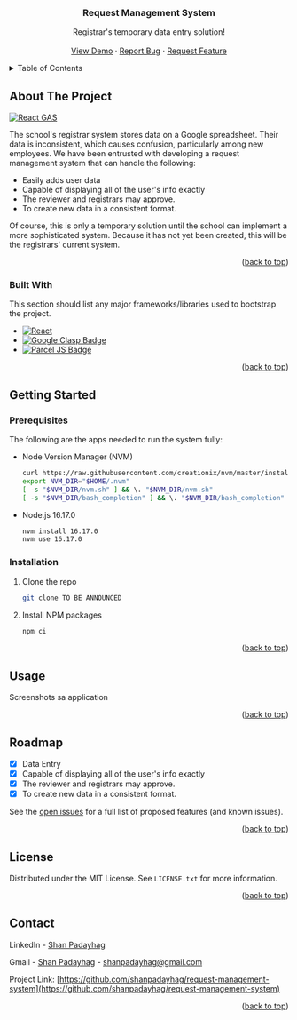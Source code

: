 
<a name="readme-top"></a>





<br />
<div align="center">
  <h3 align="center">Request Management System</h3>

  <p align="center">
    Registrar's temporary data entry solution!
    <br />
    <br />
    <a href="https://script.google.com/a/macros/my.xu.edu.ph/s/AKfycbwTwTCN-2f0UDuTr5TNnfqPY8xVnO6ntLaMqbZUHMpVElmKSzy7frQ4j_vfyJiUehu7mA/exec">View Demo</a>
    ·
    <a href="https://github.com/shanpadayhag/request-management-system/issues">Report Bug</a>
    ·
    <a href="https://github.com/shanpadayhag/request-management-system/issues">Request Feature</a>
  </p>
</div>



<!-- TABLE OF CONTENTS -->
<details>
  <summary>Table of Contents</summary>
  <ol>
    <li>
      <a href="#about-the-project">About The Project</a>
      <ul>
        <li><a href="#built-with">Built With</a></li>
      </ul>
    </li>
    <li>
      <a href="#getting-started">Getting Started</a>
      <ul>
        <li><a href="#prerequisites">Prerequisites</a></li>
        <li><a href="#installation">Installation</a></li>
      </ul>
    </li>
    <li><a href="#usage">Usage</a></li>
    <li><a href="#roadmap">Roadmap</a></li>
    <li><a href="#license">License</a></li>
    <li><a href="#contact">Contact</a></li>
    <li><a href="#acknowledgments">Acknowledgments</a></li>
  </ol>
</details>




## About The Project

[![React GAS][product-screenshot]](https://github.com/shanpadayhag/request-management-system)

The school's registrar system stores data on a Google spreadsheet. Their data is inconsistent, which causes confusion, particularly among new employees. We have been entrusted with developing a request management system that can handle the following:

* Easily adds user data
* Capable of displaying all of the user's info exactly
* The reviewer and registrars may approve.
* To create new data in a consistent format.

Of course, this is only a temporary solution until the school can implement a more sophisticated system. Because it has not yet been created, this will be the registrars' current system.

<p align="right">(<a href="#readme-top">back to top</a>)</p>




### Built With

This section should list any major frameworks/libraries used to bootstrap the project.

* [![React][React.js]][React-url]
* [![Google Clasp Badge][Google Clasp]][Google Clasp Url]
* [![Parcel JS Badge][Parcel JS]][Parcel JS Url]

<p align="right">(<a href="#readme-top">back to top</a>)</p>



<!-- GETTING STARTED -->
## Getting Started

### Prerequisites

The following are the apps needed to run the system fully:
* Node Version Manager (NVM)
  ```sh
  curl https://raw.githubusercontent.com/creationix/nvm/master/install.sh | bash 
  export NVM_DIR="$HOME/.nvm"
  [ -s "$NVM_DIR/nvm.sh" ] && \. "$NVM_DIR/nvm.sh"
  [ -s "$NVM_DIR/bash_completion" ] && \. "$NVM_DIR/bash_completion"
  ```

* Node.js 16.17.0
  ```sh
  nvm install 16.17.0
  nvm use 16.17.0
  ```

### Installation

1. Clone the repo
   ```sh
   git clone TO BE ANNOUNCED
   ```
2. Install NPM packages
   ```sh
   npm ci
   ```

<p align="right">(<a href="#readme-top">back to top</a>)</p>



<!-- USAGE EXAMPLES -->
## Usage

Screenshots sa application

<p align="right">(<a href="#readme-top">back to top</a>)</p>



<!-- ROADMAP -->
## Roadmap

- [x] Data Entry
- [x] Capable of displaying all of the user's info exactly
- [x] The reviewer and registrars may approve.
- [x] To create new data in a consistent format.

See the [open issues](https://github.com/shanpadayhag/request-management-system/issues) for a full list of proposed features (and known issues).

<p align="right">(<a href="#readme-top">back to top</a>)</p>




<!-- LICENSE -->
## License

Distributed under the MIT License. See `LICENSE.txt` for more information.

<p align="right">(<a href="#readme-top">back to top</a>)</p>



<!-- CONTACT -->
## Contact

LinkedIn - [Shan Padayhag](https://www.linkedin.com/in/shanpadayhag/)

Gmail - [Shan Padayhag](https://www.google.com/intl/en/gmail/about/) - shanpadayhag@gmail.com

Project Link: [https://github.com/shanpadayhag/request-management-system](https://github.com/shanpadayhag/request-management-system)

<p align="right">(<a href="#readme-top">back to top</a>)</p>





[product-screenshot]: images/screenshot.png
[React.js]: https://img.shields.io/badge/React-20232A?style=for-the-badge&logo=react&logoColor=61DAFB
[React-url]: https://reactjs.org/
[Google Clasp]: https://img.shields.io/badge/Google%20Clasp-20232A?style=for-the-badge&logo=google&logoColor=4285F4
[Google Clasp Url]: https://github.com/google/clasp
[Parcel JS]: https://img.shields.io/badge/Parcel%20JS-20232A?style=for-the-badge&logo=javascript&logoColor=F7DF1E
[Parcel JS Url]: https://parceljs.org/

